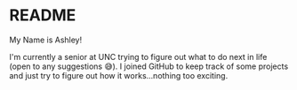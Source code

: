 # README
My Name is Ashley!

I'm currently a senior at UNC trying to figure out what to do next in life (open to any suggestions 😅). I joined GitHub to keep track of some projects and just try to figure out how it works...nothing too exciting. 
